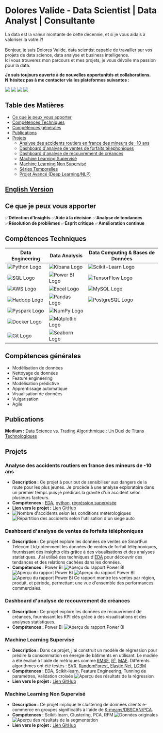 # Dolores Valide - Data Scientist | Data Analyst | Consultante

 La data est la valeur montante de cette décennie, et si je vous aidais à valoriser la votre ?! \
 \
  Bonjour, je suis Dolores Valide, data scientist capable de travailler sur vos projets de data science, data analyse et business intelligence.\
  Ici vous trouverez mon parcours et mes projets, je vous dévoile ma passion pour la data.

  **Je suis toujours ouverte à de nouvelles opportunités et collaborations. N'hésitez pas à me contacter via les plateformes suivantes :**

<p align="left">
  <a href="mailto:valide.dolores@gmail.com"><img src="https://img.shields.io/badge/-Email-D14836?style=flat-square&logo=Gmail&logoColor=white"/></a>
  <a href="https://www.linkedin.com/in/d_valide"><img src="https://img.shields.io/badge/-LinkedIn-0077B5?style=flat-square&logo=LinkedIn&logoColor=white"/></a>
  <a href="https://github.com/Dvalide"><img src="https://img.shields.io/badge/-GitHub-181717?style=flat-square&logo=github&logoColor=white"/></a>
  <a href="assets/documents/Cv_data_science_gen.pdf"><img src="https://img.shields.io/badge/-CV-4285F4?style=flat-square&logo=Google%20Drive&logoColor=white"/></a>
</p>


## Table des Matières
- [Ce que je peux vous apporter](#ce-que-je-peux-vous-apporter)
- [Compétences Techniques](#compétences-techniques)
- [Compétences générales](#compétences-générales)
- [Publications](#publications)
- [Projets](#projets)
    - [Analyse des accidents routiers en france des mineurs de -10 ans](#analyse-des-accidents-routiers-en-france-des-mineurs-de--10-ans)
    - [Dashboard d'analyse de ventes de forfaits téléphoniques](#dashboard-danalyse-de-ventes-de-forfaits-téléphoniques)
    - [Dashboard d'analyse de recouvrement de créances](#dashboard-danalyse-de-recouvrement-de-créances)
    - [Machine Learning Supervisé](#machine-learning-supervisé)
    - [Machine Learning Non Supervisé](#machine-learning-non-supervisé)
    - [Séries Temporelles](#séries-temporelles)
    - [Projet Avancé (Deep Learning/NLP)](#projet--projet-avancé-deep-learningnlp)

[English Version](./index_en.md)
--------------------------------------------------------------
## Ce que je peux vous apporter

✅**Détection d'Insights**
✅**Aide à la décision**
✅**Analyse de tendances**
✅**Résolution de problèmes**
✅**Esprit critique**
✅**Amélioration continue**

## Compétences Techniques

| **Data Engineering**  | **Data Analysis**  | **Data Computing & Bases de Données**  |
|-----------------------|--------------------|----------------------------------------|
| ![Python Logo](https://img.shields.io/badge/-Python-3776AB?logo=python&logoColor=white) | ![Kibana Logo](https://img.shields.io/badge/-Kibana-005571?logo=kibana&logoColor=white) | ![Scikit-Learn Logo](https://img.shields.io/badge/-Scikit--Learn-F7931E?logo=scikit-learn&logoColor=white) |
| ![SQL Logo](https://img.shields.io/badge/-SQL-4479A1?logo=MySQL&logoColor=white) | ![Power BI Logo](https://img.shields.io/badge/-Power%20BI-F2C811?logo=power-bi&logoColor=black) |![TensorFlow Logo](https://img.shields.io/badge/-TensorFlow-FF6F00?logo=tensorflow&logoColor=white) |
| ![AWS Logo](https://img.shields.io/badge/-AWS-232F3E?logo=amazon-aws&logoColor=white) |![Excel Logo](https://img.shields.io/badge/-Excel-217346?logo=microsoft-excel&logoColor=white) | ![MySQL Logo](https://img.shields.io/badge/-MySQL-4479A1?logo=mysql&logoColor=white) |
| ![Hadoop Logo](https://img.shields.io/badge/-Hadoop-66CCFF?logo=apache-hadoop&logoColor=black) | ![Pandas Logo](https://img.shields.io/badge/-Pandas-150458?logo=pandas&logoColor=white) | ![PostgreSQL Logo](https://img.shields.io/badge/-PostgreSQL-336791?logo=postgresql&logoColor=white) |
| ![Pyspark Logo](https://img.shields.io/badge/-PySpark-E25A1C?logo=apache-spark&logoColor=white) | ![NumPy Logo](https://img.shields.io/badge/-NumPy-013243?logo=numpy&logoColor=white) | |
| ![Docker Logo](https://img.shields.io/badge/-Docker-2496ED?logo=docker&logoColor=white) | ![Matplotlib Logo](https://img.shields.io/badge/-Matplotlib-11557C?logo=Matplotlib&logoColor=white) | |
| ![Git Logo](https://img.shields.io/badge/-Git-F05032?logo=git&logoColor=white) | ![Seaborn Logo](https://img.shields.io/badge/-Seaborn-3776AB?logo=Seaborn&logoColor=white) | |

## Compétences générales

 - Modélisation de données
 - Nettoyage de données
 - Feature engineering
 - Modélisation prédictive
 - Apprentissage automatique 
 - Visualisation de données  
 - Vulgarisation
 - Agile

## Publications

**Medium :** [Data Science vs. Trading Algorithmique : Un Duel de Titans Technologiques](https://medium.com/@valide.dolores/data-science-vs-trading-algorithmique-un-duel-de-titans-technologiques-0d6acab938b6)
   
## Projets

### Analyse des accidents routiers en france des mineurs de -10 ans 
- **Description :** Ce projet à pour but de  sensibiliser aux dangers de la route pour les plus jeunes. Je procède à une analyse exploratoire dans un premier temps puis je prédirais la gravité d'un accident selon plusieurs facteurs.
- **Compétences :** [EDA](#EDA), [python](#python), [régréssion supervisée](#régréssion-supervisée)
- **Lien vers le projet :** [Lien GitHub](https://github.com/DValide/Projet_perso_Accidents_routiers_de_mineurs_de_moins_de_10_ans)
- ![Nombre d'accidents selon les conditions métérologiques](assets/img/nbr_d-accidents_selon_les_conditions_meteos.png)
  ![Répartition des accidents selon l'utilisation d'un siege auto](assets/img/repartition_des_accidents_selon_l-utilisation_d-un_siege_auto.png)


### Dashboard d'analyse de ventes de forfaits téléphoniques
- **Description :** Ce projet explore les données de ventes de SmartFun Telecom Ltd,notemment les données de ventes de forfait téléphoniques, fournissant des insights clés grâce à des visualisations et des analyses statistiques. J'ai utilisé des techniques d'[EDA](#EDA) pour découvrir des tendances et des relations cachées dans les données.
- **Compétences :** Power BI
 ![Aperçu du rapport Power BI](assets/img/rapport_smart_fun.png)
 ![Aperçu du rapport Power BI](assets/img/analyse_temporelle.png)
 ![Aperçu du rapport Power BI](assets/img/analyse_spatiale.png)
 ![Aperçu du rapport Power BI](assets/img/Analyse_comparative.png)
Ce rapport montre les ventes par région, produit, et période, permettant une vue d'ensemble des performances commerciales.

### Dashboard d'analyse de recouvrement de créances
- **Description :** Ce projet explore les données de recouvrement de créances, fournissant les KPI clés grâce à des visualisations et des analyses statistiques. 
- **Compétences :** Power BI
![Aperçu du rapport Power BI](assets/img/KPI_recouvrement.png)
  
### Machine Learning Supervisé
- **Description :** Dans ce projet, j'ai construit un modèle de régression pour prédire la consommation en énergie de bâtiments en utilisant. Le modèle a été évalué à l'aide de métriques comme [RMSE](#RMSE), [R²](R_2), [MAE](#MAE). Différents algorithmes ont été testés : [SVR](#SVR), [RandomForest](#RandomForest), [Elastic Net](#ElasticNet), [LGBM](#LGBM)
- **Compétences :** EDA, Scikit-learn, Feature Engineering, Tunning de paramètres, Validation croisée
![Aperçu des résultats de la régression](assets/img/projet_3.png)
- **Lien vers le projet :** [Lien GitHub](https://github.com/DValide/OC-DS-P4-Anticipez-les-besoins-en-consommation-de-batiments/tree/f1629b960ff2629a1dfc09eb2946cf1e948696bb)

### Machine Learning Non Supervisé
- **Description :** Ce projet implique le clustering de données clients e-commerce en groupes significatifs à l'aide de [K-means/DBSCAN/PCA](K-means/DBSCAN/PCA).
- **Compétences :** Scikit-learn, Clustering, PCA, RFM
![Données originales](assets/img/jeux_de_données_ori.png)
![Aperçu des résultats de la segmentation](assets/img/segmentation_clients.png)
- **Lien vers le projet :** [Lien GitHub](https://github.com/DValide/OC-DS-P5-Segmentez-des-clients-d-un-site-e-commerce/tree/main)



